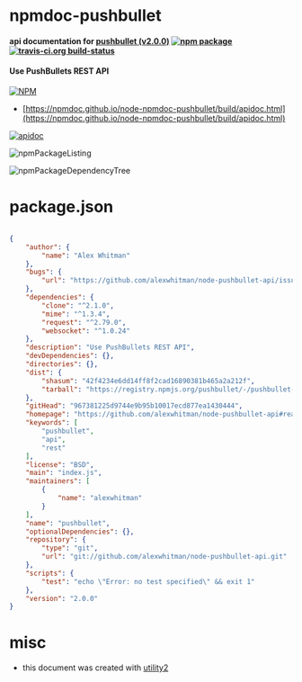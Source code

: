 # npmdoc-pushbullet

#### api documentation for  [pushbullet (v2.0.0)](https://github.com/alexwhitman/node-pushbullet-api#readme)  [![npm package](https://img.shields.io/npm/v/npmdoc-pushbullet.svg?style=flat-square)](https://www.npmjs.org/package/npmdoc-pushbullet) [![travis-ci.org build-status](https://api.travis-ci.org/npmdoc/node-npmdoc-pushbullet.svg)](https://travis-ci.org/npmdoc/node-npmdoc-pushbullet)

#### Use PushBullets REST API

[![NPM](https://nodei.co/npm/pushbullet.png?downloads=true&downloadRank=true&stars=true)](https://www.npmjs.com/package/pushbullet)

- [https://npmdoc.github.io/node-npmdoc-pushbullet/build/apidoc.html](https://npmdoc.github.io/node-npmdoc-pushbullet/build/apidoc.html)

[![apidoc](https://npmdoc.github.io/node-npmdoc-pushbullet/build/screenCapture.buildCi.browser.%252Ftmp%252Fbuild%252Fapidoc.html.png)](https://npmdoc.github.io/node-npmdoc-pushbullet/build/apidoc.html)

![npmPackageListing](https://npmdoc.github.io/node-npmdoc-pushbullet/build/screenCapture.npmPackageListing.svg)

![npmPackageDependencyTree](https://npmdoc.github.io/node-npmdoc-pushbullet/build/screenCapture.npmPackageDependencyTree.svg)



# package.json

```json

{
    "author": {
        "name": "Alex Whitman"
    },
    "bugs": {
        "url": "https://github.com/alexwhitman/node-pushbullet-api/issues"
    },
    "dependencies": {
        "clone": "^2.1.0",
        "mime": "^1.3.4",
        "request": "^2.79.0",
        "websocket": "^1.0.24"
    },
    "description": "Use PushBullets REST API",
    "devDependencies": {},
    "directories": {},
    "dist": {
        "shasum": "42f4234e6dd14ff8f2cad16890381b465a2a212f",
        "tarball": "https://registry.npmjs.org/pushbullet/-/pushbullet-2.0.0.tgz"
    },
    "gitHead": "967381225d9744e9b95b10017ecd877ea1430444",
    "homepage": "https://github.com/alexwhitman/node-pushbullet-api#readme",
    "keywords": [
        "pushbullet",
        "api",
        "rest"
    ],
    "license": "BSD",
    "main": "index.js",
    "maintainers": [
        {
            "name": "alexwhitman"
        }
    ],
    "name": "pushbullet",
    "optionalDependencies": {},
    "repository": {
        "type": "git",
        "url": "git://github.com/alexwhitman/node-pushbullet-api.git"
    },
    "scripts": {
        "test": "echo \"Error: no test specified\" && exit 1"
    },
    "version": "2.0.0"
}
```



# misc
- this document was created with [utility2](https://github.com/kaizhu256/node-utility2)
